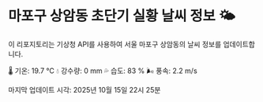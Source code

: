 
# 마포구 상암동 초단기 실황 날씨 정보 🌤️

이 리포지토리는 기상청 API를 사용하여 서울 마포구 상암동의 날씨 정보를 업데이트합니다. 

🌡️ 기온: 19.7 ℃
💧 강수량: 0 mm
💦 습도: 83 %
🌬️ 풍속: 2.2 m/s

마지막 업데이트 시각: 2025년 10월 15일 22시 25분    
